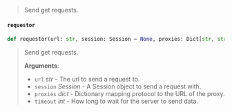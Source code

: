 > Send get requests.

<a name="requestor.requestor"></a>
#### `requestor`

```python
def requestor(url: str, session: Session = None, proxies: Dict[str, str] = None, timeout: int = 5) -> Response
```

> Send get requests.
> 
> **Arguments**:
> 
> - `url` _str_ - The url to send a request to.
> - `session` _Session_ - A Session object to send a request with.
> - `proxies` _dict_ - Dictionary mapping protocol to the URL of the proxy.
> - `timeout` _int_ - How long to wait for the server to send data.

